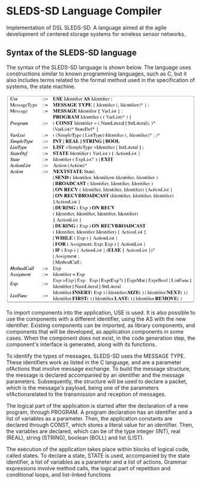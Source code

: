 # SLEDS-SD Language Compiler

Implementation of DSL SLEDS-SD. A language aimed at the agile development of centered storage systems for wireless sensor networks.

<h2>Syntax of the SLEDS-SD language</h2>

The syntax of the SLEDS-SD language is shown below. The language uses constructions similar to known programming languages, such as C, but it also includes terms related to the formal method used in the specification of systems, the state machine.

<p align="center">
  <img src="/fonte/syntax-sleds.png" width="550" alt="accessibility text">
</p>

To import components into the application, USE is used. It is also possible to use the components with a different identifier, using the AS with the new identifier. Existing components can be imported, as library components, and components that will be developed, as application components in some cases. When the component does not exist, in the code generation step, the component's interface is generated, along with its functions.

To identify the types of messages, SLEDS-SD uses the MESSAGE TYPE. These identifiers work as listed in the C language, and are a parameter ofActions that involve message exchange. To build the message structure, the message is declared accompanied by an identifier and the message parameters. Subsequently, the structure will be used to declare a packet, which is the message's payload, being one of the parameters ofActionsrelated to the transmission and reception of messages.

The logical part of the application is started after the declaration of a new program, through PROGRAM. A program declaration has an identifier and a list of variables as a parameter. Then, the application constants are declared through CONST, which stores a literal value for an identifier. Then, the variables are declared, which can be of the type integer (INT), real (REAL), string (STRING), boolean (BOLL) and list (LIST).

The execution of the application takes place within blocks of logical code, called states. To declare a state, STATE is used, accompanied by the state identifier, a list of variables as a parameter and a list of actions.
Grammar expressions involve method calls, the logical part of repetition and conditional loops, and list-linked functions
